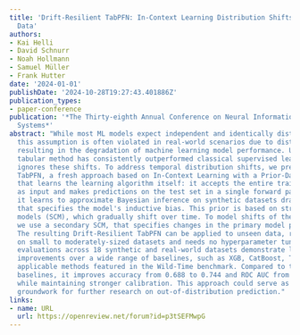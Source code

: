 ```yaml
---
title: 'Drift-Resilient TabPFN: In-Context Learning Distribution Shifts on Tabular
  Data'
authors:
- Kai Helli
- David Schnurr
- Noah Hollmann
- Samuel Müller
- Frank Hutter
date: '2024-01-01'
publishDate: '2024-10-28T19:27:43.401886Z'
publication_types:
- paper-conference
publication: '*The Thirty-eighth Annual Conference on Neural Information Processing
  Systems*'
abstract: "While most ML models expect independent and identically distributed data,
  this assumption is often violated in real-world scenarios due to distribution shifts,
  resulting in the degradation of machine learning model performance. Until now, no
  tabular method has consistently outperformed classical supervised learning, which
  ignores these shifts. To address temporal distribution shifts, we present Drift-Resilient
  TabPFN, a fresh approach based on In-Context Learning with a Prior-Data Fitted Network
  that learns the learning algorithm itself: it accepts the entire training dataset
  as input and makes predictions on the test set in a single forward pass. Specifically,
  it learns to approximate Bayesian inference on synthetic datasets drawn from a prior
  that specifies the model's inductive bias. This prior is based on structural causal
  models (SCM), which gradually shift over time. To model shifts of these causal models,
  we use a secondary SCM, that specifies changes in the primary model parameters.
  The resulting Drift-Resilient TabPFN can be applied to unseen data, runs in seconds
  on small to moderately-sized datasets and needs no hyperparameter tuning. Comprehensive
  evaluations across 18 synthetic and real-world datasets demonstrate large performance
  improvements over a wide range of baselines, such as XGB, CatBoost, TabPFN, and
  applicable methods featured in the Wild-Time benchmark. Compared to the strongest
  baselines, it improves accuracy from 0.688 to 0.744 and ROC AUC from 0.786 to 0.832
  while maintaining stronger calibration. This approach could serve as significant
  groundwork for further research on out-of-distribution prediction."
links:
- name: URL
  url: https://openreview.net/forum?id=p3tSEFMwpG
---
```

